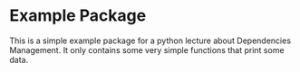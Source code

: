 # Example Package

This is a simple example package for a python lecture about Dependencies Management.
It only contains some very simple functions that print some data.
